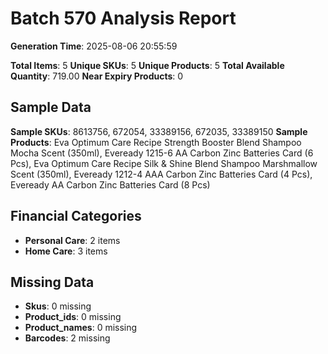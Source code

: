 # Batch 570 Analysis Report

**Generation Time**: 2025-08-06 20:55:59

**Total Items**: 5
**Unique SKUs**: 5
**Unique Products**: 5
**Total Available Quantity**: 719.00
**Near Expiry Products**: 0

## Sample Data
**Sample SKUs**: 8613756, 672054, 33389156, 672035, 33389150
**Sample Products**: Eva Optimum Care Recipe Strength Booster Blend Shampoo Mocha Scent (350ml), Eveready 1215-6 AA Carbon Zinc Batteries Card (6 Pcs), Eva Optimum Care Recipe Silk & Shine Blend Shampoo Marshmallow Scent (350ml), Eveready 1212-4 AAA Carbon Zinc Batteries Card (4 Pcs), Eveready AA Carbon Zinc Batteries Card (8 Pcs)

## Financial Categories
- **Personal Care**: 2 items
- **Home Care**: 3 items

## Missing Data
- **Skus**: 0 missing
- **Product_ids**: 0 missing
- **Product_names**: 0 missing
- **Barcodes**: 2 missing
